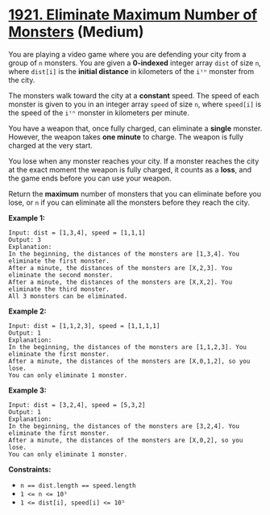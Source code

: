 # [1921. Eliminate Maximum Number of Monsters][link] (Medium)

[link]: https://leetcode.com/problems/eliminate-maximum-number-of-monsters/

You are playing a video game where you are defending your city from a group of `n` monsters. You are
given a **0-indexed** integer array `dist` of size `n`, where `dist[i]` is the **initial distance**
in kilometers of the `iᵗʰ` monster from the city.

The monsters walk toward the city at a **constant** speed. The speed of each monster is given to you
in an integer array `speed` of size `n`, where `speed[i]` is the speed of the `iᵗʰ` monster in
kilometers per minute.

You have a weapon that, once fully charged, can eliminate a **single** monster. However, the weapon
takes **one minute** to charge. The weapon is fully charged at the very start.

You lose when any monster reaches your city. If a monster reaches the city at the exact moment the
weapon is fully charged, it counts as a **loss**, and the game ends before you can use your weapon.

Return the **maximum** number of monsters that you can eliminate before you lose, or  `n` if you can
eliminate all the monsters before they reach the city.

**Example 1:**

```
Input: dist = [1,3,4], speed = [1,1,1]
Output: 3
Explanation:
In the beginning, the distances of the monsters are [1,3,4]. You eliminate the first monster.
After a minute, the distances of the monsters are [X,2,3]. You eliminate the second monster.
After a minute, the distances of the monsters are [X,X,2]. You eliminate the third monster.
All 3 monsters can be eliminated.
```

**Example 2:**

```
Input: dist = [1,1,2,3], speed = [1,1,1,1]
Output: 1
Explanation:
In the beginning, the distances of the monsters are [1,1,2,3]. You eliminate the first monster.
After a minute, the distances of the monsters are [X,0,1,2], so you lose.
You can only eliminate 1 monster.
```

**Example 3:**

```
Input: dist = [3,2,4], speed = [5,3,2]
Output: 1
Explanation:
In the beginning, the distances of the monsters are [3,2,4]. You eliminate the first monster.
After a minute, the distances of the monsters are [X,0,2], so you lose.
You can only eliminate 1 monster.
```

**Constraints:**

- `n == dist.length == speed.length`
- `1 <= n <= 10⁵`
- `1 <= dist[i], speed[i] <= 10⁵`
